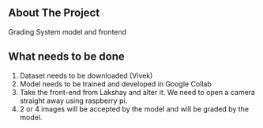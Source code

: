  ## About The Project
 
 Grading System model and frontend
 
 ## What needs to be done
 1. Dataset needs to be downloaded (Vivek)
 2. Model needs to be trained and developed in Google Collab
 3. Take the front-end from Lakshay and alter it. We need to open a camera straight away using raspberry pi.
 4. 2 or 4 images will be accepted by the model and will be graded by the model.

